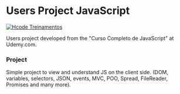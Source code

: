 # Users Project JavaScript

[![Hcode Treinamentos](https://www.hcode.com.br/res/img/hcode-200x100.png)](https://www.hcode.com.br)

Users project developed from the "Curso Completo de JavaScript" at Udemy.com.

### Project

Simple project to view and understand JS on the client side. (DOM, variables, selectors, JSON, events, MVC, POO, Spread, FileReader, Promises and many more).

